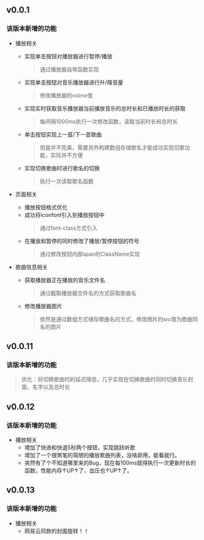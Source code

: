 ## v0.0.1
### 该版本新增的功能
+ 播放相关
    + 实现单击按钮对播放器进行暂停/播放
        >通过播放器自带函数实现
    + 实现单击按钮对音乐播放器进行升/降音量
        >修改播放器的volme值
    + 实现实时获取音乐播放器当前播放音乐的总时长和已播放时长的获取
        >每间隔1000ms执行一次修改函数，读取当前时长和总时长
    + 单击按钮实现上一首/下一首歌曲
        >但是并不完美，需要另外构建数组存储歌名才能成功实现切歌功能，实际并不方便
    + 实现切换歌曲时进行歌名的切换
        >执行一次读取歌名函数
    

+ 页面相关
    + 播放按钮格式优化
    + 成功将iconfont引入到播放按钮中
        >通过font-class方式引入
    + 在播放和暂停的同时修改了播放/暂停按钮的符号
        >通过修改按钮内部span的ClassName实现

+ 歌曲信息相关
    + 获取播放器正在播放的音乐文件名
        >通过截取播放器文件名的方式获取歌曲名
    + 修改播放器图片
        >依然是通过数组方式储存歌曲名的方式，修改图片的src值为歌曲同名的图片

## v0.0.11
### 该版本新增的功能
>优化：将切换歌曲时的延迟降低，几乎实现在切换歌曲时同时切换音乐封面，名字以及总时长

## v0.0.12
### 该版本新增的功能
+ 播放相关
	+ 增加了快进和快退5秒两个按钮，实现跳跃听歌
	+ 增加了一个很煞笔的简陋的播放歌曲列表，没啥卵用，能看就行。
	+ 突然有了个不知道哪里来的Bug，现在每100ms就得执行一次更新时长的函数，性能内存↑UP↑了，血压也↑UP↑了。

## v0.0.13
### 该版本新增的功能
+ 播放相关
	+ 网易云同款的封面旋转！！